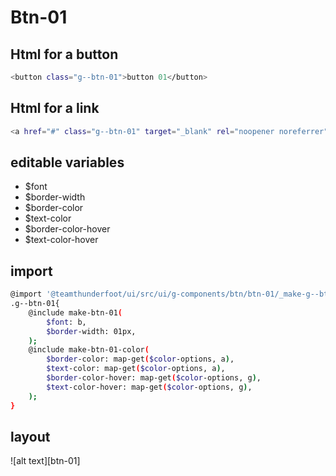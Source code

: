 # Btn-01

## Html for a button

```sh
<button class="g--btn-01">button 01</button>
```

## Html for a link

```sh
<a href="#" class="g--btn-01" target="_blank" rel="noopener noreferrer">button 01</a>
```

## editable variables
- $font
- $border-width
- $border-color
- $text-color
- $border-color-hover
- $text-color-hover

## import
```sh
@import '@teamthunderfoot/ui/src/ui/g-components/btn/btn-01/_make-g--btn-01';
.g--btn-01{
    @include make-btn-01(
        $font: b,
        $border-width: 01px,
    );
    @include make-btn-01-color(
        $border-color: map-get($color-options, a),
        $text-color: map-get($color-options, a),
        $border-color-hover: map-get($color-options, g),
        $text-color-hover: map-get($color-options, g),
    );
}
```

## layout
![alt text][btn-01]

[btn-a]: /src/img/global-components/btn/btn-01.svg 